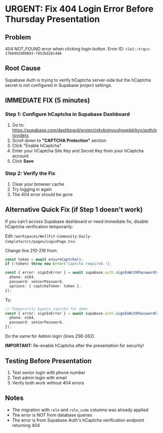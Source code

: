 # URGENT: Fix 404 Login Error Before Thursday Presentation

## Problem
404 NOT_FOUND error when clicking login button.
Error ID: `cle1::trqcv-1760492980893-7952bd28c446`

## Root Cause
Supabase Auth is trying to verify hCaptcha server-side but the hCaptcha secret is not configured in Supabase project settings.

## IMMEDIATE FIX (5 minutes)

### Step 1: Configure hCaptcha in Supabase Dashboard

1. Go to: https://supabase.com/dashboard/project/xkybsjnvuohpqpbkikyn/auth/providers
2. Scroll down to **"CAPTCHA Protection"** section
3. Click "Enable hCaptcha"
4. Enter your hCaptcha Site Key and Secret Key from your hCaptcha account
5. Click **Save**

### Step 2: Verify the Fix

1. Clear your browser cache
2. Try logging in again
3. The 404 error should be gone

## Alternative Quick Fix (if Step 1 doesn't work)

If you can't access Supabase dashboard or need immediate fix, disable hCaptcha verification temporarily:

Edit `/workspaces/WellFit-Community-Daily-Complete/src/pages/LoginPage.tsx`:

Change line 210-216 from:
```typescript
const token = await ensureCaptcha();
if (!token) throw new Error('Captcha required.');

const { error: signInError } = await supabase.auth.signInWithPassword({
  phone: e164,
  password: seniorPassword,
  options: { captchaToken: token },
});
```

To:
```typescript
// Temporarily bypass captcha for demo
const { error: signInError } = await supabase.auth.signInWithPassword({
  phone: e164,
  password: seniorPassword,
});
```

Do the same for Admin login (lines 256-262).

**IMPORTANT:** Re-enable hCaptcha after the presentation for security!

## Testing Before Presentation

1. Test senior login with phone number
2. Test admin login with email
3. Verify both work without 404 errors

## Notes
- The migration with `role` and `role_code` columns was already applied
- The error is NOT from database queries
- The error is from Supabase Auth's hCaptcha verification endpoint returning 404
